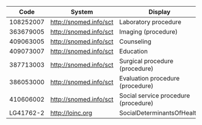 Code|System|Display|Definition
---|---|---|---
108252007|http://snomed.info/sct|Laboratory procedure|-
363679005|http://snomed.info/sct|Imaging (procedure)|-
409063005|http://snomed.info/sct|Counseling|-
409073007|http://snomed.info/sct|Education|-
387713003|http://snomed.info/sct|Surgical procedure (procedure)|-
386053000|http://snomed.info/sct|Evaluation procedure (procedure)|-
410606002|http://snomed.info/sct| Social service procedure (procedure)|-
LG41762-2|http://loinc.org|SocialDeterminantsOfHealth|-
